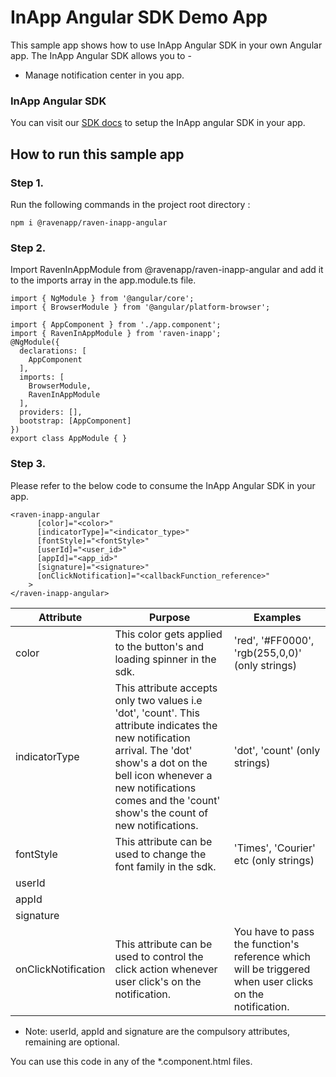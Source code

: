 # InApp Angular SDK Demo App
This sample app shows how to use InApp Angular SDK in your own Angular app. The InApp Angular SDK allows you to -

* Manage notification center in you app.

### InApp Angular SDK

You can visit our [SDK docs](https://github.com/ravenappdev/inapp-angular-sdk) to setup the InApp angular SDK in your app.

## How to run this sample app

### Step 1.&#x20;

Run the following commands in the project root directory :

```
npm i @ravenapp/raven-inapp-angular
```

### Step 2.

Import RavenInAppModule from @ravenapp/raven-inapp-angular and add it to the imports array in the app.module.ts file.

```
import { NgModule } from '@angular/core';
import { BrowserModule } from '@angular/platform-browser';

import { AppComponent } from './app.component';
import { RavenInAppModule } from 'raven-inapp';
@NgModule({
  declarations: [
    AppComponent
  ],
  imports: [
    BrowserModule,
    RavenInAppModule
  ],
  providers: [],
  bootstrap: [AppComponent]
})
export class AppModule { }
```

### Step 3.

Please refer to the below code to consume the InApp Angular SDK in your app.

```
<raven-inapp-angular
      [color]="<color>"
      [indicatorType]="<indicator_type>"
      [fontStyle]="<fontStyle>"
      [userId]="<user_id>"
      [appId]="<app_id>"
      [signature]="<signature>"
      [onClickNotification]="<callbackFunction_reference>"
    >
</raven-inapp-angular>
```

|Attribute | Purpose | Examples |
|--------- | ------- | -------- |
|color | This color gets applied to the button's and loading spinner in the sdk. | 'red', '#FF0000', 'rgb(255,0,0)' (only strings) |
|indicatorType| This attribute accepts only two values i.e 'dot', 'count'. This attribute indicates the new notification arrival. The 'dot' show's a dot on the bell icon whenever a new notifications comes and the 'count' show's the count of new notifications. | 'dot', 'count' (only strings) |
|fontStyle| This attribute can be used to change the font family in the sdk. | 'Times', 'Courier' etc (only strings) |
|userId | | |
|appId| | | 
|signature| | |
|onClickNotification| This attribute can be used to control the click action whenever user click's on the notification.|You have to pass the function's reference which will be triggered when user clicks on the notification. |

* Note: userId, appId and signature are the compulsory attributes, remaining are optional.
 
You can use this code in any of the \*.component.html files.

